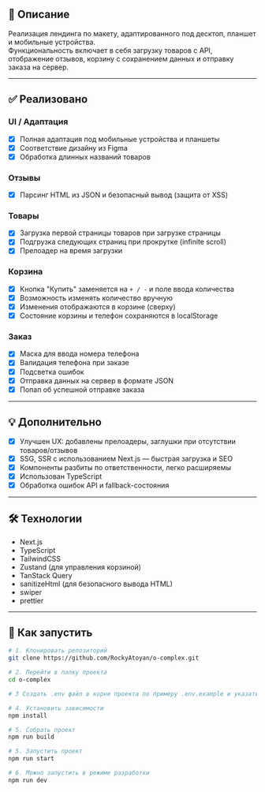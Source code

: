 ## 📌 Описание

Реализация лендинга по макету, адаптированного под десктоп, планшет и мобильные устройства.  
Функциональность включает в себя загрузку товаров с API, отображение отзывов, корзину с сохранением данных и отправку заказа на сервер.

---

## ✅ Реализовано

### UI / Адаптация

- [x] Полная адаптация под мобильные устройства и планшеты
- [x] Соответствие дизайну из Figma
- [x] Обработка длинных названий товаров

### Отзывы

- [x] Парсинг HTML из JSON и безопасный вывод (защита от XSS)

### Товары

- [x] Загрузка первой страницы товаров при загрузке страницы
- [x] Подгрузка следующих страниц при прокрутке (infinite scroll)
- [x] Прелоадер на время загрузки

### Корзина

- [x] Кнопка "Купить" заменяется на `+ / -` и поле ввода количества
- [x] Возможность изменять количество вручную
- [x] Изменения отображаются в корзине (сверху)
- [x] Состояние корзины и телефон сохраняются в localStorage

### Заказ

- [x] Маска для ввода номера телефона
- [x] Валидация телефона при заказе
- [x] Подсветка ошибок
- [x] Отправка данных на сервер в формате JSON
- [x] Попап об успешной отправке заказа

---

## 💡 Дополнительно

- [x] Улучшен UX: добавлены прелоадеры, заглушки при отсутствии товаров/отзывов
- [x] SSG, SSR с использованием Next.js — быстрая загрузка и SEO
- [x] Компоненты разбиты по ответственности, легко расширяемы
- [x] Использован TypeScript
- [x] Обработка ошибок API и fallback-состояния

---

## 🛠️ Технологии

- Next.js
- TypeScript
- TailwindCSS
- Zustand (для управления корзиной)
- TanStack Query
- sanitizeHtml (для безопасного вывода HTML)
- swiper
- prettier

---

## 🚀 Как запустить

```bash
# 1. Клонировать репозиторий
git clone https://github.com/RockyAtoyan/o-complex.git

# 2. Перейти в папку проекта
cd o-complex

# 3 Создать .env файл в корне проекта по примеру .env.example и указать значение переменной NEXT_PUBLIC_API_URL="http://o-complex.com:1337"

# 4. Установить зависимости
npm install

# 5. Собрать проект
npm run build

# 5. Запустить проект
npm run start

# 6. Можно запустить в режиме разработки
npm run dev
```

